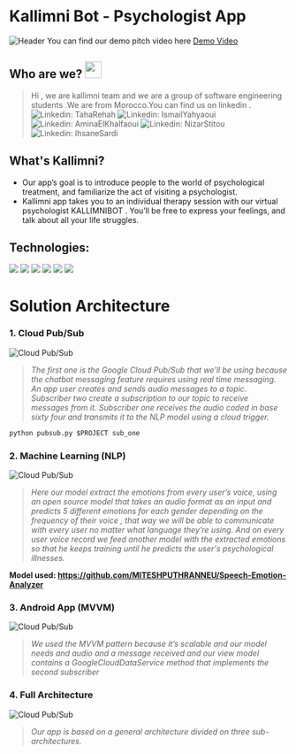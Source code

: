 # Kallimni Bot - Psychologist App

![Header](https://github.com/taharh/Google_Solution_Challenge_2021-Kallimni_bot/blob/main/images/thumbnail.png?raw=true)
     You can find our demo pitch video here [Demo Video](https://youtu.be/g-tw0YFqrEI)

## Who are we? <img src="https://raw.githubusercontent.com/MartinHeinz/MartinHeinz/master/wave.gif" width="30px">
>Hi , we are kallimni team and we are a group of software engineering students .We are from Morocco.You can find us on linkedin .
![Linkedin: TahaRehah](https://img.shields.io/badge/-TahaRehah-blue?style=flat-square&logo=Linkedin&logoColor=white&link=https://www.linkedin.com/in/taharehah/)
![Linkedin: IsmailYahyaoui](https://img.shields.io/badge/-ismailyahyaoui-blue?style=flat-square&logo=Linkedin&logoColor=white&link=https://www.linkedin.com/in/ismail-yahyaoui-58979717a/)
![Linkedin: AminaElKhalfaoui](https://img.shields.io/badge/-AminaElKhalfaoui-blue?style=flat-square&logo=Linkedin&logoColor=white&link=https://www.linkedin.com/in/amina-el-khalfaoui-10b7411ba/)
![Linkedin: NizarStitou](https://img.shields.io/badge/-nizarst-blue?style=flat-square&logo=Linkedin&logoColor=white&link=https://www.linkedin.com/in/nizarst/)
![Linkedin: IhsaneSardi](https://img.shields.io/badge/-IhsaneSardi-blue?style=flat-square&logo=Linkedin&logoColor=white&link=https://www.linkedin.com/in/ihsane-sardi-a1104615a/)

## What's Kallimni?
* Our app’s goal is to introduce people to the world of psychological treatment, and familiarize the act of visiting a psychologist. 
* Kallimni app takes you to an individual therapy session with our virtual psychologist KALLIMNIBOT . You’ll be free to express your feelings, and talk about all your life struggles.

## Technologies:
![](https://img.shields.io/badge/Platform-Google_Cloud-informational?style=flat&logo=Google-Cloud&logoColor=white&color=2bbc8a)
![](https://img.shields.io/badge/Platform-Android-informational?style=flat&logo=Android&logoColor=white&color=2bbc8a)
![](https://img.shields.io/badge/Library-TensorFlow-informational?style=flat&logo=TensorFlow&logoColor=white&color=2bbc8a)
![](https://img.shields.io/badge/Languages-Python-informational?style=flat&logo=Python&logoColor=white&color=2bbc8a)
![](https://img.shields.io/badge/Languages-Java-informational?style=flat&logo=Java&logoColor=white&color=2bbc8a)
![](https://img.shields.io/badge/Languages-Kotlin-informational?style=flat&logo=Kotlin&logoColor=white&color=2bbc8a)

# **Solution Architecture**
### **1. Cloud Pub/Sub**
![Cloud Pub/Sub](https://github.com/taharh/Google_Solution_Challenge_2021-Kallimni_bot/blob/main/images/Cloudpubsub.png?raw=true)
>*The first one is the Google Cloud Pub/Sub that we’ll be using because
the chatbot messaging feature requires using real time messaging.
An app user creates and sends audio messages to a topic. 
Subscriber two create a subscription to our topic to receive messages from it.
 Subscriber one receives the audio coded in  base sixty four  and transmits it to the NLP model using a cloud trigger.*

 ```python
 python pubsub.py $PROJECT sub_one
 ```
 
### **2. Machine Learning (NLP)**
 ![Cloud Pub/Sub](https://github.com/taharh/Google_Solution_Challenge_2021-Kallimni_bot/blob/main/images/model.png?raw=true)
 >*Here our model extract the emotions from every user’s voice, using an open source model that takes an audio format as an input and predicts 5 different emotions for each gender depending on the frequency of their voice , that way we will be able to communicate with every user no matter what language they’re using. And on every user voice record we feed another model with the extracted emotions so that he keeps training until he predicts the user's psychological illnesses.*

**Model used: https://github.com/MITESHPUTHRANNEU/Speech-Emotion-Analyzer** 

### **3. Android App (MVVM)**
 ![Cloud Pub/Sub](https://github.com/taharh/Google_Solution_Challenge_2021-Kallimni_bot/blob/main/images/mvvm.png?raw=true)
 >*We used the MVVM pattern because it’s scalable and our model needs and audio and a message received and our view model contains a GoogleCloudDataService method that implements the second subscriber*
### **4. Full Architecture**
 ![Cloud Pub/Sub](https://github.com/taharh/Google_Solution_Challenge_2021-Kallimni_bot/blob/main/images/general.png?raw=true)
 >*Our app is based on a general architecture divided on three 
sub-architectures.*



